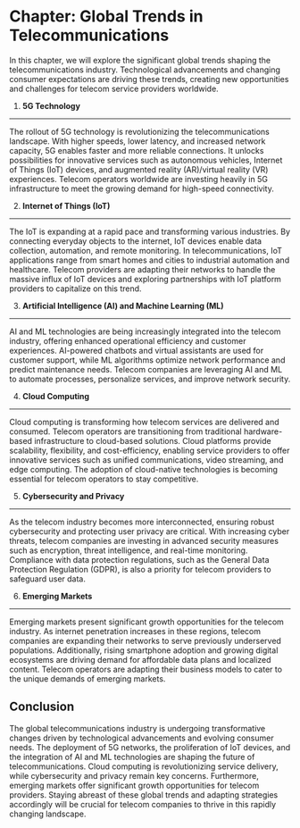 Chapter: Global Trends in Telecommunications
============================================

In this chapter, we will explore the significant global trends shaping the telecommunications industry. Technological advancements and changing consumer expectations are driving these trends, creating new opportunities and challenges for telecom service providers worldwide.

1. **5G Technology**
--------------------

The rollout of 5G technology is revolutionizing the telecommunications landscape. With higher speeds, lower latency, and increased network capacity, 5G enables faster and more reliable connections. It unlocks possibilities for innovative services such as autonomous vehicles, Internet of Things (IoT) devices, and augmented reality (AR)/virtual reality (VR) experiences. Telecom operators worldwide are investing heavily in 5G infrastructure to meet the growing demand for high-speed connectivity.

2. **Internet of Things (IoT)**
-------------------------------

The IoT is expanding at a rapid pace and transforming various industries. By connecting everyday objects to the internet, IoT devices enable data collection, automation, and remote monitoring. In telecommunications, IoT applications range from smart homes and cities to industrial automation and healthcare. Telecom providers are adapting their networks to handle the massive influx of IoT devices and exploring partnerships with IoT platform providers to capitalize on this trend.

3. **Artificial Intelligence (AI) and Machine Learning (ML)**
-------------------------------------------------------------

AI and ML technologies are being increasingly integrated into the telecom industry, offering enhanced operational efficiency and customer experiences. AI-powered chatbots and virtual assistants are used for customer support, while ML algorithms optimize network performance and predict maintenance needs. Telecom companies are leveraging AI and ML to automate processes, personalize services, and improve network security.

4. **Cloud Computing**
----------------------

Cloud computing is transforming how telecom services are delivered and consumed. Telecom operators are transitioning from traditional hardware-based infrastructure to cloud-based solutions. Cloud platforms provide scalability, flexibility, and cost-efficiency, enabling service providers to offer innovative services such as unified communications, video streaming, and edge computing. The adoption of cloud-native technologies is becoming essential for telecom operators to stay competitive.

5. **Cybersecurity and Privacy**
--------------------------------

As the telecom industry becomes more interconnected, ensuring robust cybersecurity and protecting user privacy are critical. With increasing cyber threats, telecom companies are investing in advanced security measures such as encryption, threat intelligence, and real-time monitoring. Compliance with data protection regulations, such as the General Data Protection Regulation (GDPR), is also a priority for telecom providers to safeguard user data.

6. **Emerging Markets**
-----------------------

Emerging markets present significant growth opportunities for the telecom industry. As internet penetration increases in these regions, telecom companies are expanding their networks to serve previously underserved populations. Additionally, rising smartphone adoption and growing digital ecosystems are driving demand for affordable data plans and localized content. Telecom operators are adapting their business models to cater to the unique demands of emerging markets.

Conclusion
----------

The global telecommunications industry is undergoing transformative changes driven by technological advancements and evolving consumer needs. The deployment of 5G networks, the proliferation of IoT devices, and the integration of AI and ML technologies are shaping the future of telecommunications. Cloud computing is revolutionizing service delivery, while cybersecurity and privacy remain key concerns. Furthermore, emerging markets offer significant growth opportunities for telecom providers. Staying abreast of these global trends and adapting strategies accordingly will be crucial for telecom companies to thrive in this rapidly changing landscape.
